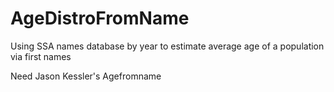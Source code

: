 # AgeDistroFromName
Using SSA names database by year to estimate average age of a population via first names

Need Jason Kessler's Agefromname
